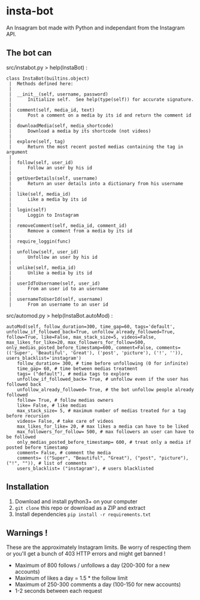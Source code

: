 # insta-bot
An Insagram bot made with Python and independant from the Instagram API.

## The bot can

src/instabot.py > help(InstaBot) :
```
class InstaBot(builtins.object)
 |  Methods defined here:
 |  
 |  __init__(self, username, password)
 |      Initialize self.  See help(type(self)) for accurate signature.
 |  
 |  comment(self, media_id, text)
 |      Post a comment on a media by its id and return the comment id
 |  
 |  downloadMedia(self, media_shortcode)
 |      Download a media by its shortcode (not videos)
 |  
 |  explore(self, tag)
 |      Return the most recent posted medias containing the tag in argument
 |  
 |  follow(self, user_id)
 |      Follow an user by his id
 |  
 |  getUserDetails(self, username)
 |      Return an user details into a dictionary from his username
 |  
 |  like(self, media_id)
 |      Like a media by its id
 |  
 |  login(self)
 |      Loggin to Instagram
 |  
 |  removeComment(self, media_id, comment_id)
 |      Remove a comment from a media by its id
 |  
 |  require_loggin(func)
 |  
 |  unfollow(self, user_id)
 |      Unfollow an user by his id
 |  
 |  unlike(self, media_id)
 |      Unlike a media by its id
 |  
 |  userIdToUsername(self, user_id)
 |      From an user id to an username
 |  
 |  usernameToUserId(self, username)
 |      From an username to an user id
```
src/automod.py > help(InstaBot.autoMod) :
```
autoMod(self, follow_duration=300, time_gap=60, tags='default', unfollow_if_followed_back=True, unfollow_already_followed=True, follow=True, like=False, max_stack_size=5, videos=False, max_likes_for_like=20, max_followers_for_follow=500, only_medias_posted_before_timestamp=600, comment=False, comments=(('Super', 'Beautiful', 'Great'), ('post', 'picture'), ('!', '')), users_blacklist='instagram')
    follow_duration= 300, # time before unfollowing (0 for infinite)
    time_gap= 60, # time between medias treatment
    tags= ("default"), # media tags to explore
    unfollow_if_followed_back= True, # unfollow even if the user has followed back
    unfollow_already_followed= True, # the bot unfollow people already followed 
    follow= True, # follow medias owners
    like= False, # like medias 
    max_stack_size= 5, # maximum number of medias treated for a tag before recursion
    videos= False, # take care of videos
    max_likes_for_like= 20, # max likes a media can have to be liked
    max_followers_for_follow= 500, # max followers an user can have to be followed
    only_medias_posted_before_timestamp= 600, # treat only a media if posted before timestamp
    comment= False, # comment the media
    comments= (("Super", "Beautiful", "Great"), ("post", "picture"), ("!", "")), # list of comments
    users_blacklist= ("instagram"), # users blacklisted
```

## Installation

1. Download and install python3+ on your computer
2. `git clone` this repo or download as a ZIP and extract
3. Install dependencies `pip install -r requirements.txt`

## Warnings !

These are the approximately Instagram limits. Be worry of respecting them or you'll get a bunch of 403 HTTP errors and might get banned !
* Maximum of 800 follows / unfollows a day (200-300 for a new accounts)
* Maximum of likes a day = 1.5 \* the follow limit
* Maximum of 250-300 comments a day (100-150 for new accounts)
* 1-2 seconds between each request
